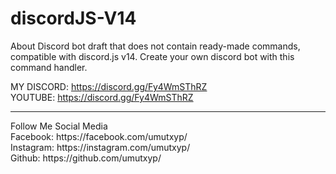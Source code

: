 # discordJS-V14
About Discord bot draft that does not contain ready-made commands, compatible with discord.js v14. Create your own discord bot with this command handler.


MY DISCORD: https://discord.gg/Fy4WmSThRZ<br>
YOUTUBE: https://discord.gg/Fy4WmSThRZ<br>
<hr>
Follow Me Social Media<br>
Facebook: https://facebook.com/umutxyp/<br>
Instagram: https://instagram.com/umutxyp/<br>
Github: https://github.com/umutxyp/<br>
